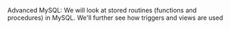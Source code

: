 Advanced MySQL: We will look at stored routines (functions and procedures) in MySQL.
We'll further see how triggers and views are used
